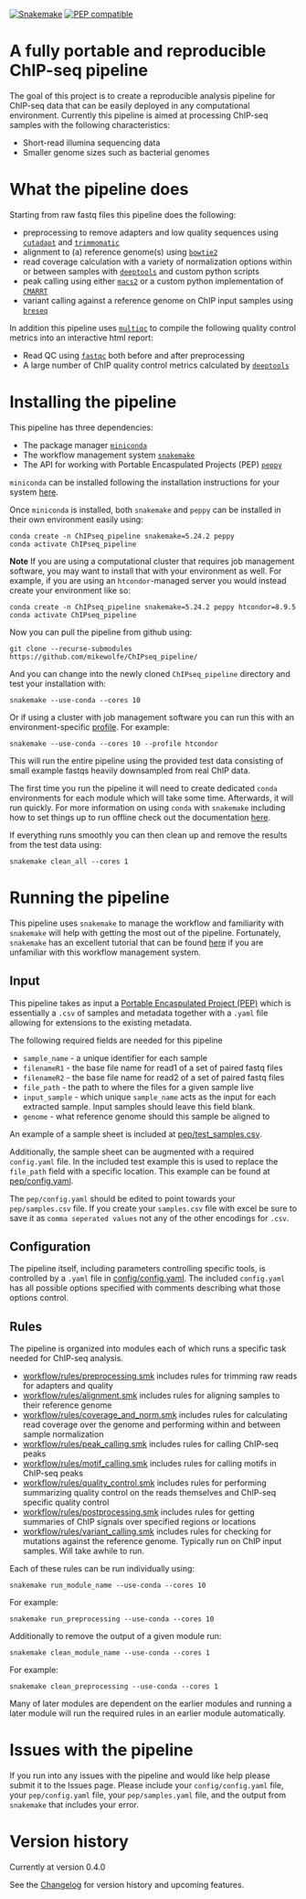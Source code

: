 [![Snakemake](https://img.shields.io/badge/snakemake-≥5.24.2-brightgreen.svg)](https://snakemake.bitbucket.io) [![PEP compatible](http://pepkit.github.io/img/PEP-compatible-green.svg)](http://pepkit.github.io)
# A fully portable and reproducible ChIP-seq pipeline

The goal of this project is to create a reproducible analysis pipeline for ChIP-seq data 
that can be easily deployed in any computational environment. Currently this pipeline is
aimed at processing ChIP-seq samples with the following 
characteristics:

- Short-read illumina sequencing data
- Smaller genome sizes such as bacterial genomes

# What the pipeline does
Starting from raw fastq files this pipeline does the following:

- preprocessing to remove adapters and low quality sequences using [`cutadapt`](https://cutadapt.readthedocs.io/en/stable/)
  and [`trimmomatic`](http://www.usadellab.org/cms/?page=trimmomatic)
- alignment to (a) reference genome(s) using [`bowtie2`](http://bowtie-bio.sourceforge.net/bowtie2/index.shtml)
- read coverage calculation with a variety of normalization options within or between samples 
  with [`deeptools`](https://deeptools.readthedocs.io/en/latest/) and custom python scripts 
- peak calling using either [`macs2`](https://github.com/macs3-project/MACS) or a custom python 
  implementation of [`CMARRT`](https://github.com/mikewolfe/CMARRT_python)
- variant calling against a reference genome on ChIP input samples using
  [`breseq`](https://barricklab.org/twiki/bin/view/Lab/ToolsBacterialGenomeResequencing)


In addition this pipeline uses [`multiqc`](https://multiqc.info/) to compile the 
following quality control metrics into an interactive html report:
- Read QC using [`fastqc`](https://www.bioinformatics.babraham.ac.uk/projects/fastqc/) both before and after preprocessing
- A large number of ChIP quality control metrics calculated by [`deeptools`](https://deeptools.readthedocs.io/en/latest/)

# Installing the pipeline

This pipeline has three dependencies:
- The package manager [`miniconda`](https://docs.conda.io/en/latest/miniconda.html)
- The workflow management system [`snakemake`](https://snakemake.readthedocs.io/en/stable/index.html)
- The API for working with Portable Encaspulated Projects (PEP) [`peppy`](http://peppy.databio.org/en/latest/)

`miniconda` can be installed following the installation instructions for your system [here](https://docs.conda.io/en/latest/miniconda.html).

Once `miniconda` is installed, both `snakemake` and `peppy` can be installed in their own environment easily using:
```
conda create -n ChIPseq_pipeline snakemake=5.24.2 peppy
conda activate ChIPseq_pipeline
```

**Note** If you are using a computational cluster that requires job management
software, you may want to install that with your environment as well.
For example, if you are using an `htcondor`-managed server you would
instead create your environment like so:
```
conda create -n ChIPseq_pipeline snakemake=5.24.2 peppy htcondor=8.9.5
conda activate ChIPseq_pipeline
```

Now you can pull the pipeline from github using:
```
git clone --recurse-submodules https://github.com/mikewolfe/ChIPseq_pipeline/
```

And you can change into the newly cloned `ChIPseq_pipeline` directory and test your installation with:
```
snakemake --use-conda --cores 10
```

Or if using a cluster with job management software you can run this
with an environment-specific
[profile](https://snakemake.readthedocs.io/en/v5.1.4/executable.html#profiles).
For example:
```
snakemake --use-conda --cores 10 --profile htcondor
```


This will run the entire pipeline using the provided test data consisting of small example fastqs heavily downsampled from real ChIP data. 

The first time you run the pipeline it will need to create dedicated `conda` environments for each module which will take some time. Afterwards, it will run quickly. For more information on using `conda` with `snakemake` including how to set things up to run offline check out the documentation [here](https://snakemake.readthedocs.io/en/stable/snakefiles/deployment.html#integrated-package-management).

If everything runs smoothly you can then clean up and remove the results from the test data using:
```
snakemake clean_all --cores 1
```

# Running the pipeline

This pipeline uses `snakemake` to manage the workflow and familiarity with `snakemake` will help with getting the most out of the pipeline. Fortunately, `snakemake` has an excellent tutorial that can be found [here](https://snakemake.readthedocs.io/en/stable/tutorial/tutorial.html) if you are unfamiliar with this workflow management system.

## Input

This pipeline takes as input a [Portable Encaspulated Project (PEP)](http://pep.databio.org/en/latest/) which is essentially a `.csv` of samples and metadata together with a `.yaml` file allowing for extensions to the existing metadata.

The following required fields are needed for this pipeline
- `sample_name` - a unique identifier for each sample
- `filenameR1` - the base file name for read1 of a set of paired fastq files
- `filenameR2` - the base file name for read2 of a set of paired fastq files
- `file_path` - the path to where the files for a given sample live
- `input_sample` - which unique `sample_name` acts as the input for each extracted sample.
Input samples should leave this field blank.
- `genome` - what reference genome should this sample be aligned to

An example of a sample sheet is included at [pep/test_samples.csv](pep/test_samples.csv).

Additionally, the sample sheet can be augmented with a required `config.yaml` file. In the included test example this is used to replace the `file_path` field with a specific location. This example can be found at [pep/config.yaml](pep/config.yaml).

The `pep/config.yaml` should be edited to point towards your `pep/samples.csv` file. If you create your `samples.csv` file with excel be sure to save it as `comma seperated values` not any of the other encodings for `.csv`.

## Configuration

The pipeline itself, including parameters controlling specific tools, is controlled by a `.yaml` file in [config/config.yaml](config/config.yaml). The included `config.yaml` has all possible options specified with comments describing what those options control.

## Rules

The pipeline is organized into modules each of which runs a specific task needed for ChIP-seq analysis.

- [workflow/rules/preprocessing.smk](workflow/rules/preprocessing.smk) includes rules for trimming raw reads for adapters and quality
- [workflow/rules/alignment.smk](workflow/rules/alignment.smk) includes rules for aligning samples to their reference genome
- [workflow/rules/coverage_and_norm.smk](workflow/rules/coverage_and_norm.smk) includes rules for calculating read coverage over the genome and performing within and between sample normalization
- [workflow/rules/peak_calling.smk](workflow/rules/peak_calling.smk) includes rules for calling ChIP-seq peaks
- [workflow/rules/motif_calling.smk](workflow/rules/motif_calling.smk) includes rules for calling motifs in ChIP-seq peaks
- [workflow/rules/quality_control.smk](workflow/rules/quality_control.smk) includes rules for performing summarizing quality control on the reads themselves and ChIP-seq specific quality control
- [workflow/rules/postprocessing.smk](workflow/rules/postprocessing.smk) includes rules for getting summaries of ChIP signals over specified regions or locations
- [workflow/rules/variant_calling.smk](workflow/rules/variant_calling.smk) includes rules for checking for mutations against the reference genome. Typically run on ChIP input samples. Will take awhile to run.

Each of these rules can be run individually using:
```
snakemake run_module_name --use-conda --cores 10
```

For example:
```
snakemake run_preprocessing --use-conda --cores 10
```

Additionally to remove the output of a given module run:
```
snakemake clean_module_name --use-conda --cores 1
```

For example:
```
snakemake clean_preprocessing --use-conda --cores 1
```

Many of later modules are dependent on the earlier modules and running a later module will run the required rules in an earlier module automatically.

# Issues with the pipeline

If you run into any issues with the pipeline and would like help please submit it to the Issues page. Please include your `config/config.yaml` file, your `pep/config.yaml` file, your `pep/samples.yaml` file, and the output from `snakemake` that includes your error.

# Version history


Currently at version 0.4.0


See the [Changelog](CHANGELOG.md) for version history and upcoming
features.
